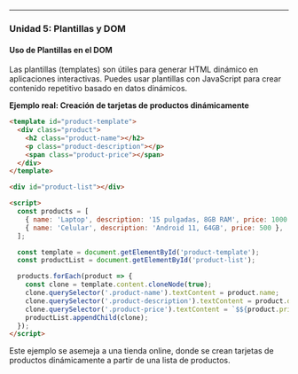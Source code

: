 ---

### **Unidad 5: Plantillas y DOM**

#### **Uso de Plantillas en el DOM**
Las plantillas (templates) son útiles para generar HTML dinámico en aplicaciones interactivas. Puedes usar plantillas con JavaScript para crear contenido repetitivo basado en datos dinámicos.

**Ejemplo real: Creación de tarjetas de productos dinámicamente**
```html
<template id="product-template">
  <div class="product">
    <h2 class="product-name"></h2>
    <p class="product-description"></p>
    <span class="product-price"></span>
  </div>
</template>

<div id="product-list"></div>

<script>
  const products = [
    { name: 'Laptop', description: '15 pulgadas, 8GB RAM', price: 1000 },
    { name: 'Celular', description: 'Android 11, 64GB', price: 500 },
  ];

  const template = document.getElementById('product-template');
  const productList = document.getElementById('product-list');

  products.forEach(product => {
    const clone = template.content.cloneNode(true);
    clone.querySelector('.product-name').textContent = product.name;
    clone.querySelector('.product-description').textContent = product.description;
    clone.querySelector('.product-price').textContent = `$${product.price}`;
    productList.appendChild(clone);
  });
</script>
```

Este ejemplo se asemeja a una tienda online, donde se crean tarjetas de productos dinámicamente a partir de una lista de productos.
